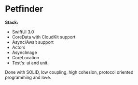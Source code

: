 # Petfinder

**Stack:**
  - SwiftUI 3.0
  - CoreData with CloudKit support
  - Async/Await support
  - Actors
  - AsyncImage
  - CoreLocation
  - Test's: ui and unit.

Done with SOLID, low coupling, high cohesion, protocol oriented programming and love.
